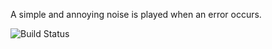 A simple and annoying noise is played when an error occurs.

![Build Status](https://travis-ci.org/CensoredSoftware/ErrorNoise.svg?branch=master)
